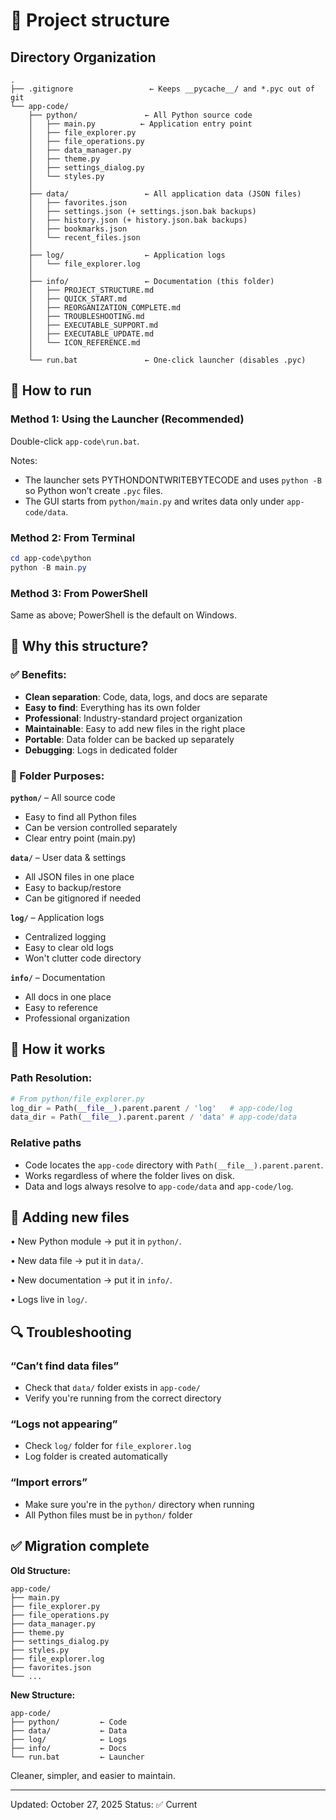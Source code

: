 # 📁 Project structure

## Directory Organization

```
.
├── .gitignore                 ← Keeps __pycache__/ and *.pyc out of git
└── app-code/
	├── python/               ← All Python source code
	│   ├── main.py          ← Application entry point
	│   ├── file_explorer.py
	│   ├── file_operations.py
	│   ├── data_manager.py
	│   ├── theme.py
	│   ├── settings_dialog.py
	│   └── styles.py
	│
	├── data/                 ← All application data (JSON files)
	│   ├── favorites.json
	│   ├── settings.json (+ settings.json.bak backups)
	│   ├── history.json (+ history.json.bak backups)
	│   ├── bookmarks.json
	│   └── recent_files.json
	│
	├── log/                  ← Application logs
	│   └── file_explorer.log
	│
	├── info/                 ← Documentation (this folder)
	│   ├── PROJECT_STRUCTURE.md
	│   ├── QUICK_START.md
	│   ├── REORGANIZATION_COMPLETE.md
	│   ├── TROUBLESHOOTING.md
	│   ├── EXECUTABLE_SUPPORT.md
	│   ├── EXECUTABLE_UPDATE.md
	│   └── ICON_REFERENCE.md
	│
	└── run.bat               ← One-click launcher (disables .pyc)
```

## 🚀 How to run

### Method 1: Using the Launcher (Recommended)
Double-click `app-code\run.bat`.

Notes:
- The launcher sets PYTHONDONTWRITEBYTECODE and uses `python -B` so Python won’t create `.pyc` files.
- The GUI starts from `python/main.py` and writes data only under `app-code/data`.

### Method 2: From Terminal
```powershell
cd app-code\python
python -B main.py
```

### Method 3: From PowerShell
Same as above; PowerShell is the default on Windows.

## 📂 Why this structure?

### ✅ Benefits:
- **Clean separation**: Code, data, logs, and docs are separate
- **Easy to find**: Everything has its own folder
- **Professional**: Industry-standard project organization
- **Maintainable**: Easy to add new files in the right place
- **Portable**: Data folder can be backed up separately
- **Debugging**: Logs in dedicated folder

### 📁 Folder Purposes:

**`python/`** – All source code
- Easy to find all Python files
- Can be version controlled separately
- Clear entry point (main.py)

**`data/`** – User data & settings
- All JSON files in one place
- Easy to backup/restore
- Can be gitignored if needed

**`log/`** – Application logs
- Centralized logging
- Easy to clear old logs
- Won't clutter code directory

**`info/`** – Documentation
- All docs in one place
- Easy to reference
- Professional organization

## 🔧 How it works

### Path Resolution:
```python
# From python/file_explorer.py
log_dir = Path(__file__).parent.parent / 'log'   # app-code/log
data_dir = Path(__file__).parent.parent / 'data' # app-code/data
```

### Relative paths
- Code locates the `app-code` directory with `Path(__file__).parent.parent`.
- Works regardless of where the folder lives on disk.
- Data and logs always resolve to `app-code/data` and `app-code/log`.

## 📝 Adding new files

• New Python module → put it in `python/`.

• New data file → put it in `data/`.

• New documentation → put it in `info/`.

• Logs live in `log/`.

## 🔍 Troubleshooting

### “Can’t find data files”
- Check that `data/` folder exists in `app-code/`
- Verify you're running from the correct directory

### “Logs not appearing”
- Check `log/` folder for `file_explorer.log`
- Log folder is created automatically

### “Import errors”
- Make sure you're in the `python/` directory when running
- All Python files must be in `python/` folder

## ✅ Migration complete

**Old Structure:**
```
app-code/
├── main.py
├── file_explorer.py
├── file_operations.py
├── data_manager.py
├── theme.py
├── settings_dialog.py
├── styles.py
├── file_explorer.log
├── favorites.json
└── ...
```

**New Structure:**
```
app-code/
├── python/         ← Code
├── data/           ← Data
├── log/            ← Logs
├── info/           ← Docs
└── run.bat         ← Launcher
```

Cleaner, simpler, and easier to maintain.

---

Updated: October 27, 2025
Status: ✅ Current
